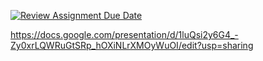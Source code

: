 [![Review Assignment Due Date](https://classroom.github.com/assets/deadline-readme-button-22041afd0340ce965d47ae6ef1cefeee28c7c493a6346c4f15d667ab976d596c.svg)](https://classroom.github.com/a/UCXUp_Uz)


https://docs.google.com/presentation/d/1luQsi2y6G4_-Zy0xrLQWRuGtSRp_hOXiNLrXMOyWuOI/edit?usp=sharing